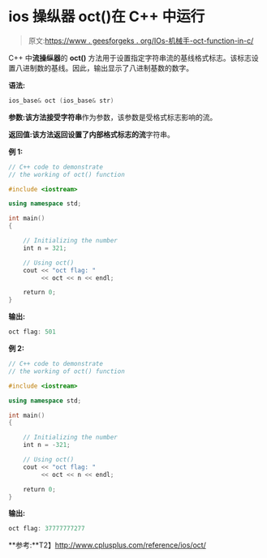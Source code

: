 # ios 操纵器 oct()在 C++ 中运行

> 原文:[https://www . geesforgeks . org/IOs-机械手-oct-function-in-c/](https://www.geeksforgeeks.org/ios-manipulators-oct-function-in-c/)

C++ 中**流操纵器**的 **oct()** 方法用于设置指定字符串流的基线格式标志。该标志设置八进制数的基线。因此，输出显示了八进制基数的数字。

**语法:**

```cpp
ios_base& oct (ios_base& str)

```

**参数:**该方法接受**字符串**作为参数，该参数是受格式标志影响的流。

**返回值:**该方法返回设置了内部格式标志的**流**字符串。

**例 1:**

```cpp
// C++ code to demonstrate
// the working of oct() function

#include <iostream>

using namespace std;

int main()
{

    // Initializing the number
    int n = 321;

    // Using oct()
    cout << "oct flag: "
         << oct << n << endl;

    return 0;
}
```

**输出:**

```cpp
oct flag: 501

```

**例 2:**

```cpp
// C++ code to demonstrate
// the working of oct() function

#include <iostream>

using namespace std;

int main()
{

    // Initializing the number
    int n = -321;

    // Using oct()
    cout << "oct flag: "
         << oct << n << endl;

    return 0;
}
```

**输出:**

```cpp
oct flag: 37777777277

```

**参考:**T2】http://www.cplusplus.com/reference/ios/oct/